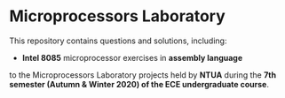 # Microprocessors Laboratory

This repository contains questions and solutions, including:

  - **Intel 8085** microprocessor exercises in **assembly language**

to the Microprocessors Laboratory projects held by **NTUA** during the **7th semester (Autumn & Winter 2020) of the ECE undergraduate course**.
